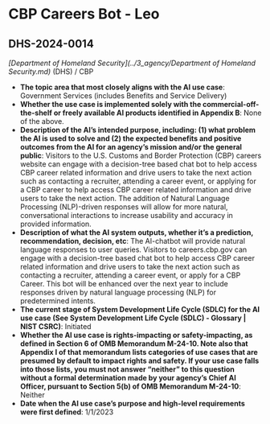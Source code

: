 # CBP Careers Bot - Leo
## DHS-2024-0014
_[Department of Homeland Security](../3_agency/Department of Homeland Security.md)_ (DHS) / CBP


+ **The topic area that most closely aligns with the AI use case**: Government Services (includes Benefits and Service Delivery)
+ **Whether the use case is implemented solely with the commercial-off-the-shelf or freely available AI products identified in Appendix B**: None of the above.
+ **Description of the AI’s intended purpose, including: (1) what problem the AI is used to solve and (2) the expected benefits and positive outcomes from the AI for an agency’s mission and/or the general public**: Visitors to the U.S. Customs and Border Protection (CBP) careers website can engage with a decision-tree based chat bot to help access CBP career related information and drive users to take the next action such as contacting a recruiter, attending a career event, or applying for a CBP career to help access CBP career related information and drive users to take the next action. The addition of Natural Language Processing (NLP)-driven responses will allow for more natural, conversational interactions to increase usability and accuracy in provided information.
+ **Description of what the AI system outputs, whether it’s a prediction, recommendation, decision, etc**: The AI-chatbot will provide natural language responses to user queries.
Visitors to careers.cbp.gov can engage with a decision-tree based chat bot to help access CBP career related information and drive users to take the next action such as contacting a recruiter, attending a career event, or apply for a CBP Career. This bot will be enhanced over the next year to include responses driven by natural language processing (NLP) for predetermined intents. 
+ **The current stage of System Development Life Cycle (SDLC) for the AI use case (See System Development Life Cycle (SDLC) - Glossary | NIST CSRC)**: Initiated
+ **Whether the AI use case is rights-impacting or safety-impacting, as defined in Section 6 of OMB Memorandum M-24-10. Note also that Appendix I of that memorandum lists categories of use cases that are presumed by default to impact rights and safety. If your use case falls into those lists, you must not answer “neither” to this question without a formal determination made by your agency’s Chief AI Officer, pursuant to Section 5(b) of OMB Memorandum M-24-10**: Neither
+ **Date when the AI use case’s purpose and high-level requirements were first defined**: 1/1/2023